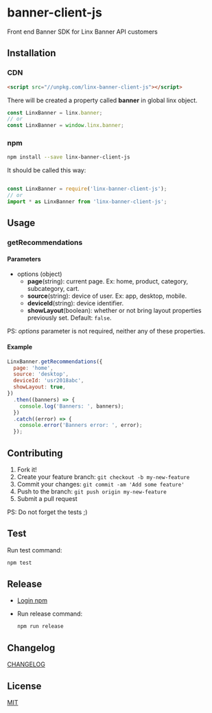 # banner-client-js
Front end Banner SDK for Linx Banner API customers

## Installation

### CDN
```html
<script src="//unpkg.com/linx-banner-client-js"></script>
```

There will be created a property called **banner** in global linx object.

```javascript
const LinxBanner = linx.banner;
// or
const LinxBanner = window.linx.banner;
```

### npm

```sh
npm install --save linx-banner-client-js
```

It should be called this way:
```javascript

const LinxBanner = require('linx-banner-client-js');
// or
import * as LinxBanner from 'linx-banner-client-js';
```

## Usage

### getRecommendations
#### Parameters
  * options (object)
    * **page**(string): current page. Ex: home, product, category, subcategory, cart.
    * **source**(string): device of user. Ex: app, desktop, mobile.
    * **deviceId**(string): device identifier.
    * **showLayout**(boolean): whether or not bring layout properties previously set. Default: `false`.

PS: *options* parameter is not required, neither any of these properties.

#### Example
```javascript
LinxBanner.getRecommendations({
  page: 'home',
  source: 'desktop',
  deviceId: 'usr2018abc',
  showLayout: true,
})
  .then((banners) => {
    console.log('Banners: ', banners);
  })
  .catch((error) => {
    console.error('Banners error: ', error);
  });
```

## Contributing

1. Fork it!
2. Create your feature branch: `git checkout -b my-new-feature`
3. Commit your changes: `git commit -am 'Add some feature'`
4. Push to the branch: `git push origin my-new-feature`
5. Submit a pull request

PS: Do not forget the tests ;)

## Test

Run test command:

```sh
npm test
```

## Release
* [Login npm](https://docs.npmjs.com/cli/adduser)

* Run release command:
  ```sh
  npm run release
  ```


## Changelog

[CHANGELOG](CHANGELOG.md)

## License

[MIT](LICENSE)

